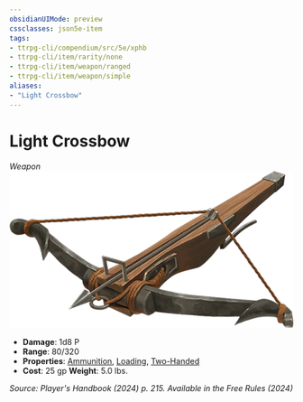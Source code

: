 ```yaml
---
obsidianUIMode: preview
cssclasses: json5e-item
tags:
- ttrpg-cli/compendium/src/5e/xphb
- ttrpg-cli/item/rarity/none
- ttrpg-cli/item/weapon/ranged
- ttrpg-cli/item/weapon/simple
aliases: 
- "Light Crossbow"
---
```

# Light Crossbow
*Weapon*  
![](3-Compendium/items/img/light-crossbow.webp#right)

- **Damage**: 1d8 P
- **Range**: 80/320
- **Properties**: [Ammunition](3-Compendium/rules/item-properties.md#Ammunition), [Loading](3-Compendium/rules/item-properties.md#Loading), [Two-Handed](3-Compendium/rules/item-properties.md#Two-Handed)
- **Cost**: 25 gp
**Weight**: 5.0 lbs.

*Source: Player's Handbook (2024) p. 215. Available in the Free Rules (2024)*